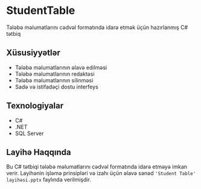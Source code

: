 # StudentTable
Tələbə məlumatlarını cədvəl formatında idarə etmək üçün hazırlanmış C# tətbiq

## Xüsusiyyətlər
- Tələbə məlumatlarının əlavə edilməsi
- Tələbə məlumatlarının redaktəsi
- Tələbə məlumatlarının silinməsi
- Sadə və istifadəçi dostu interfeys

## Texnologiyalar
- C#
- .NET
- SQL Server

## Layihə Haqqında
Bu C# tətbiqi tələbə məlumatlarını cədvəl formatında idarə etməyə imkan verir. Layihənin işləmə prinsipləri və izahı üçün əlavə sənəd `'Student Table' layihəsi.pptx` faylında verilmişdir.

